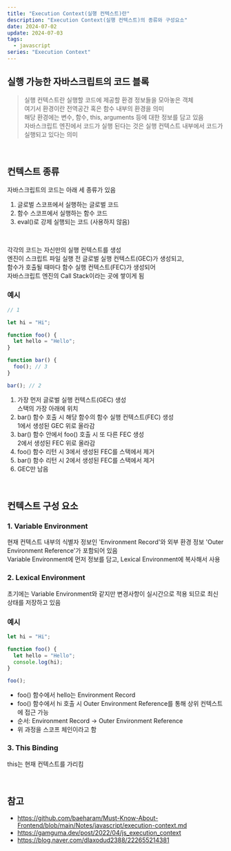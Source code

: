 ```yaml
---
title: "Execution Context(실행 컨텍스트)란"
description: "Execution Context(실행 컨텍스트)의 종류와 구성요소"
date: 2024-07-02
update: 2024-07-03
tags:
  - javascript
series: "Execution Context"
---
```


## 실행 가능한 자바스크립트의 코드 블록

> 실행 컨텍스트란 실행할 코드에 제공할 환경 정보들을 모아놓은 객체  
> 여기서 환경이란 전역공간 혹은 함수 내부의 환경을 의미  
> 해당 환경에는 변수, 함수, this, arguments 등에 대한 정보를 담고 있음  
> 자바스크립트 엔진에서 코드가 실행 된다는 것은 실행 컨텍스트 내부에서 코드가 실행되고 있다는 의미

<br/>

## 컨텍스트 종류

자바스크립트의 코드는 아래 세 종류가 있음

1. 글로벌 스코프에서 실행하는 글로벌 코드
2. 함수 스코프에서 실행하는 함수 코드
3. eval()로 강제 실행되는 코드 (사용하지 않음)

<br/>

각각의 코드는 자신만의 실행 컨텍스트를 생성  
엔진이 스크립트 파일 실행 전 글로벌 실행 컨텍스트(GEC)가 생성되고,  
함수가 호출될 때마다 함수 실행 컨텍스트(FEC)가 생성되어  
자바스크립트 엔진의 Call Stack이라는 곳에 쌓이게 됨


### 예시

```js
// 1

let hi = "Hi";

function foo() {
  let hello = "Hello";
}

function bar() {
  foo(); // 3
}

bar(); // 2
```

1. 가장 먼저 글로벌 실행 컨텍스트(GEC) 생성  
   스택의 가장 아래에 위치
2. bar() 함수 호출 시 해당 함수의 함수 실행 컨텍스트(FEC) 생성  
   1에서 생성된 GEC 위로 올라감
3. bar() 함수 안에서 foo() 호출 시 또 다른 FEC 생성  
   2에서 생성된 FEC 위로 올라감
4. foo() 함수 리턴 시 3에서 생성된 FEC를 스택에서 제거
5. bar() 함수 리턴 시 2에서 생성된 FEC를 스택에서 제거
6. GEC만 남음

<br/>

## 컨텍스트 구성 요소

### 1. Variable Environment

현재 컨텍스트 내부의 식별자 정보인 'Environment Record'와
외부 환경 정보 'Outer Environment Reference'가 포함되어 있음  
Variable Environment에 먼저 정보를 담고, Lexical Environment에 복사해서 사용

### 2. Lexical Environment

초기에는 Variable Environment와 같지만 변경사항이 실시간으로 적용 되므로 최신 상태를 저장하고 있음

### 예시

```js
let hi = "Hi";

function foo() {
  let hello = "Hello";
  console.log(hi);
}

foo();
```

- foo() 함수에서 hello는 Environment Record
- foo() 함수에서 hi 호출 시 Outer Environment Reference를 통해 상위 컨텍스트에 접근 가능
- 순서: Environment Record -> Outer Environment Reference
- 위 과정을 스코프 체인이라고 함

### 3. This Binding

this는 현재 컨텍스트를 가리킴

<br/>

## 참고

- https://github.com/baeharam/Must-Know-About-Frontend/blob/main/Notes/javascript/execution-context.md
- https://gamguma.dev/post/2022/04/js_execution_context
- https://blog.naver.com/dlaxodud2388/222655214381
